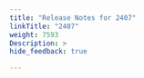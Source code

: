 ```yaml
---
title: "Release Notes for 2407"
linkTitle: "2407"
weight: 7593
Description: >
hide_feedback: true

---
```

